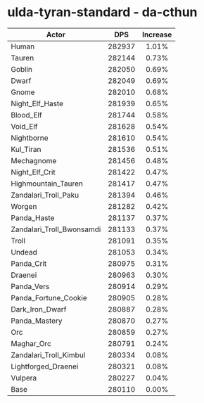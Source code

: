 # ulda-tyran-standard - da-cthun
| Actor | DPS | Increase |
|---|:---:|:---:|
|Human|282937|1.01%|
|Tauren|282144|0.73%|
|Goblin|282050|0.69%|
|Dwarf|282049|0.69%|
|Gnome|282010|0.68%|
|Night_Elf_Haste|281939|0.65%|
|Blood_Elf|281744|0.58%|
|Void_Elf|281628|0.54%|
|Nightborne|281610|0.54%|
|Kul_Tiran|281536|0.51%|
|Mechagnome|281456|0.48%|
|Night_Elf_Crit|281422|0.47%|
|Highmountain_Tauren|281417|0.47%|
|Zandalari_Troll_Paku|281394|0.46%|
|Worgen|281282|0.42%|
|Panda_Haste|281137|0.37%|
|Zandalari_Troll_Bwonsamdi|281133|0.37%|
|Troll|281091|0.35%|
|Undead|281053|0.34%|
|Panda_Crit|280975|0.31%|
|Draenei|280963|0.30%|
|Panda_Vers|280914|0.29%|
|Panda_Fortune_Cookie|280905|0.28%|
|Dark_Iron_Dwarf|280887|0.28%|
|Panda_Mastery|280870|0.27%|
|Orc|280859|0.27%|
|Maghar_Orc|280791|0.24%|
|Zandalari_Troll_Kimbul|280334|0.08%|
|Lightforged_Draenei|280321|0.08%|
|Vulpera|280227|0.04%|
|Base|280110|0.00%|
